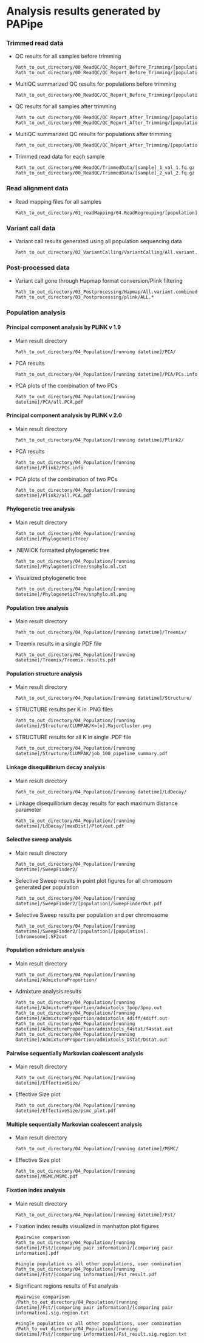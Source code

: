 # Analysis results generated by PAPipe

### Trimmed read data

- QC results for all samples before trimming
    
    ```
    Path_to_out_directory/00_ReadQC/QC_Report_Before_Trimming/[population]/[sample]_1_fastqc.html
    Path_to_out_directory/00_ReadQC/QC_Report_Before_Trimming/[population]/[sample]_2_fastqc.html
    ```

- MultiQC summarized QC results for populations before trimming
    
    ```
    Path_to_out_directory/00_ReadQC/QC_Report_Before_Trimming/[population]/multiqc_report.html
    ```
    
- QC results for all samples after trimming
    
    ```
    Path_to_out_directory/00_ReadQC/QC_Report_After_Trimming/[population]/[sample]_1_fastqc.html
    Path_to_out_directory/00_ReadQC/QC_Report_After_Trimming/[population]/[sample]_2_fastqc.html
    ```

- MultiQC summarized QC results for populations after trimming
    
    ```
    Path_to_out_directory/00_ReadQC/QC_Report_After_Trimming/[population]/multiqc_report.html
    ```

- Trimmed read data for each sample
    
    ```
    Path_to_out_directory/00_ReadQC/TrimmedData/[sample]_1_val_1.fq.gz
    Path_to_out_directory/00_ReadQC/TrimmedData/[sample]_2_val_2.fq.gz
    ```
        
### Read alignment data
- Read mapping files for all samples
    
    ```
    Path_to_out_directory/01_readMapping/04.ReadRegrouping/[population]_[sample].addRG.marked.sort.bam
    ```
    
### Variant call data
- Variant call results generated using all population sequencing data
    
    ```
    Path_to_out_directory/02_VariantCalling/VariantCalling/All.variant.combined.GT.SNP.flt.vcf.gz
    ```
    
### Post-processed data
- Variant call gone through Hapmap format conversion/Plink filtering
    
    ```
    Path_to_out_directory/03_Postprocessing/Hapmap/All.variant.combined.GT.SNP.flt.hapmap
    Path_to_out_directory/03_Postprocessing/plink/ALL.*
    ```
    
### Population analysis
   
#### Principal component analysis by PLINK v 1.9
   
- Main result directory

    ```
    Path_to_out_directory/04_Population/[running datetime]/PCA/
    ```

- PCA results
    
    ```
    Path_to_out_directory/04_Population/[running datetime]/PCA/PCs.info
    ```
    
- PCA plots of the combination of two PCs
    
    ```
    Path_to_out_directory/04_Population/[running datetime]/PCA/all.PCA.pdf
    ```
    
#### Principal component analysis by PLINK v 2.0
   
- Main result directory
    ```
    Path_to_out_directory/04_Population/[running datetime]/Plink2/
    ```

- PCA results
    
    ```
    Path_to_out_directory/04_Population/[running datetime]/Plink2/PCs.info
    ```

- PCA plots of the combination of two PCs
    
    ```
    Path_to_out_directory/04_Population/[running datetime]/Plink2/all.PCA.pdf
    ```
    
#### Phylogenetic tree analysis
   
- Main result directory
    ```
    Path_to_out_directory/04_Population/[running datetime]/PhylogeneticTree/
    ```

- .NEWICK formatted phylogenetic tree
    
    ```
    Path_to_out_directory/04_Population/[running datetime]/PhylogeneticTree/snphylo.ml.txt
    ```
    
- Visualized phylogenetic tree
    
    ```
    Path_to_out_directory/04_Population/[running datetime]/PhylogeneticTree/snphylo.ml.png
    ```
    
#### Population tree analysis
   
- Main result directory
    ```
    Path_to_out_directory/04_Population/[running datetime]/Treemix/
    ```

- Treemix results in a single PDF file
    
    ```
    Path_to_out_directory/04_Population/[running datetime]/Treemix/Treemix.results.pdf
    ```
    
#### Population structure analysis
   
- Main result directory
    ```
    Path_to_out_directory/04_Population/[running datetime]/Structure/
    ```

- STRUCTURE results per K in .PNG files
    
    ```
    Path_to_out_directory/04_Population/[running datetime]/Structure/CLUMPAK/K=[n].MajorCluster.png
    ```
    
- STRUCTURE results for all K in single .PDF file
    
    ```
    Path_to_out_directory/04_Population/[running datetime]/Structure/CLUMPAK/job_100_pipeline_summary.pdf
    ```
    
#### Linkage disequilibrium decay analysis
   
- Main result directory
    ```
    Path_to_out_directory/04_Population/[running datetime]/LdDecay/
    ```

- Linkage disequilibrium decay results for each maximum distance parameter
    
    ```
    Path_to_out_directory/04_Population/[running datetime]/LdDecay/[maxDist]/Plot/out.pdf
    ```
    
#### Selective sweep analysis
   
- Main result directory
    ```
    Path_to_out_directory/04_Population/[running datetime]/SweepFinder2/
    ```

- Selective Sweep results in point plot figures for all chromosom generated per population
    
    ```
    Path_to_out_directory/04_Population/[running datetime]/SweepFinder2/[population]/SweepFinderOut.pdf
    ```
    
- Selective Sweep results per population and per chromosome
    
    ```
    Path_to_out_directory/04_Population/[running datetime]/SweepFinder2/[population]/[population].[chromosome].SF2out
    ```
    
#### Population admixture analysis
   
- Main result directory
    ```
    Path_to_out_directory/04_Population/[running datetime]/AdmixtureProportion/
    ```

- Admixture analysis results
    
    ```
    Path_to_out_directory/04_Population/[running datetime]/AdmixtureProportion/admixtools_3pop/3pop.out
    Path_to_out_directory/04_Population/[running datetime]/AdmixtureProportion/admixtools_4diff/4diff.out
    Path_to_out_directory/04_Population/[running datetime]/AdmixtureProportion/admixtools_f4stat/f4stat.out
    Path_to_out_directory/04_Population/[running datetime]/AdmixtureProportion/admixtools_Dstat/Dstat.out
    ```
    
#### Pairwise sequentially Markovian coalescent analysis
   
- Main result directory
    ```
    Path_to_out_directory/04_Population/[running datetime]/EffectiveSize/
    ```

- Effective Size plot
    
    ```
    Path_to_out_directory/04_Population/[running datetime]/EffectiveSize/psmc_plot.pdf
    ```
    
#### Multiple sequentially Markovian coalescent analysis
   
- Main result directory
    ```
    Path_to_out_directory/04_Population/[running datetime]/MSMC/
    ```

- Effective Size plot
    
    ```
    Path_to_out_directory/04_Population/[running datetime]/MSMC/MSMC.pdf
    ```
    
#### Fixation index analysis
   
- Main result directory
    ```
    Path_to_out_directory/04_Population/[running datetime]/Fst/
    ```

- Fixation index results visualized in manhatton plot figures
    
    ```
    #pairwise comparison
    Path_to_out_directory/04_Population/[running datetime]/Fst/[comparing pair information]/[comparing pair information].pdf
    
    #single population vs all other populations, user combination
    Path_to_out_directory/04_Population/[running datetime]/Fst/[comparing information]/Fst_result.pdf
    ```
    
- Significant regions results of Fst analysis
    
    ```
    #pairwise comparison
    /Path_to_out_directory/04_Population/[running datetime]/Fst/[comparing pair information]/[comparing pair information].sig.region.txt

    #single population vs all other populations, user combination
    /Path_to_out_directory/04_Population/[running datetime]/Fst/[comparing information]/Fst_result.sig.region.txt
    
    ```
